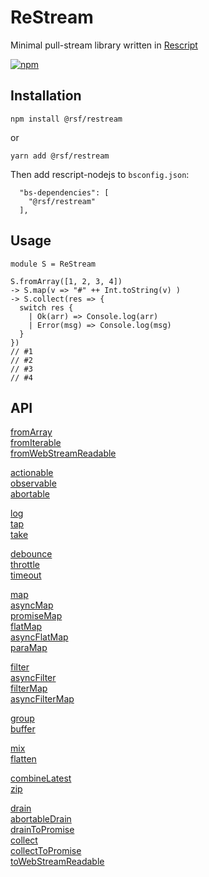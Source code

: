 # ReStream

Minimal pull-stream library written in [Rescript](https://rescript-lang.org/)

[![npm](https://img.shields.io/npm/v/@rsf/restream.svg)](https://npmjs.org/@rsf/restream)

## Installation

```shell
npm install @rsf/restream
```
or
```shell
yarn add @rsf/restream
```
Then add rescript-nodejs to `bsconfig.json`:
```
  "bs-dependencies": [
    "@rsf/restream"
  ],
```

## Usage

```rescript
module S = ReStream

S.fromArray([1, 2, 3, 4])
-> S.map(v => "#" ++ Int.toString(v) )
-> S.collect(res => {
  switch res {
    | Ok(arr) => Console.log(arr)
    | Error(msg) => Console.log(msg)
  }
})
// #1
// #2
// #3
// #4
```

## API

[fromArray](tests/Test_Sources.res#L8)  
[fromIterable](tests/Test_Sources.res#L27)  
[fromWebStreamReadable](tests/Test_Sources.res#L89)  

[actionable](tests/Test_actionable.res#L26)  
[observable](tests/Test_observable.res)  
[abortable](tests/Test_abortable.res)  

[log](src/ReStream_Through.res#27)  
[tap](src/ReStream_Through.res#20)  
[take](src/ReStream_Through.res#29)  

[debounce](tests/Test_debounce.res)  
[throttle](tests/Test_throttle.res)  
[timeout](src/ReStream_Through.res#83)  


[map](tests/Test_map.res#L4)  
[asyncMap](tests/Test_asyncMap.res#L4)  
[promiseMap](tests/Test_promiseMap.res#L4)  
[flatMap](tests/Test_flatMap.res#L4)  
[asyncFlatMap](tests/Test_flatMap.res#L24)  
[paraMap](tests/Test_paraMap.res)  

[filter](tests/Test_filter.res#4)  
[asyncFilter](tests/Test_filter.res#30)  
[filterMap](tests/Test_filter.res#58)  
[asyncFilterMap](tests/Test_filter.res#90)  

[group](tests/Test_group.res)  
[buffer](tests/Test_buffer.res)  

[mix](tests/Test_mix.res)  
[flatten](tests/Test_mix.res#107)  

[combineLatest](tests/Test_combineLatest.res)  
[zip](tests/Test_zip.res)  

[drain](src/ReStream_Sink.res#6)  
[abortableDrain](src/ReStream_Sink.res#28)  
[drainToPromise](src/ReStream_Sink.res#35)  
[collect](src/ReStream_Sink.res#47)  
[collectToPromise](src/ReStream_Sink.res#61)  
[toWebStreamReadable](tests/Test_Sources.res#L71)  

